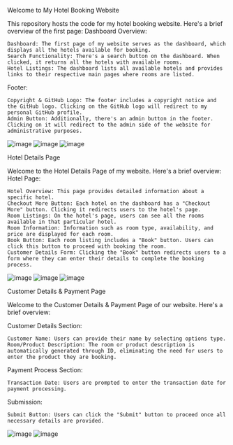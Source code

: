 Welcome to My Hotel Booking Website

This repository hosts the code for my hotel booking website. Here's a brief overview of the first page:
Dashboard Overview:

    Dashboard: The first page of my website serves as the dashboard, which displays all the hotels available for booking.
    Search Functionality: There's a search button on the dashboard. When clicked, it returns all the hotels with available rooms.
    Hotel Listings: The dashboard lists all available hotels and provides links to their respective main pages where rooms are listed.

Footer:

    Copyright & GitHub Logo: The footer includes a copyright notice and the GitHub logo. Clicking on the GitHub logo will redirect to my personal GitHub profile.
    Admin Button: Additionally, there's an admin button in the footer. Clicking on it will redirect to the admin side of the website for administrative purposes.

![image](https://github.com/sauuus/aqoreAssignment/assets/103302982/9b93be5e-fe85-426e-911a-ec9ed764d3e3)
![image](https://github.com/sauuus/aqoreAssignment/assets/103302982/c077bd9c-0c8a-49a9-b81c-a63b1cddf6ae)
![image](https://github.com/sauuus/aqoreAssignment/assets/103302982/a2503c38-5390-415b-9770-09e8c2468c25)

Hotel Details Page

Welcome to the Hotel Details Page of my website. Here's a brief overview:
Hotel Page:

    Hotel Overview: This page provides detailed information about a specific hotel.
    Checkout More Button: Each hotel on the dashboard has a "Checkout More" button. Clicking it redirects users to the hotel's page.
    Room Listings: On the hotel's page, users can see all the rooms available in that particular hotel.
    Room Information: Information such as room type, availability, and price are displayed for each room.
    Book Button: Each room listing includes a "Book" button. Users can click this button to proceed with booking the room.
    Customer Details Form: Clicking the "Book" button redirects users to a form where they can enter their details to complete the booking process.

![image](https://github.com/sauuus/aqoreAssignment/assets/103302982/17f29629-fed7-4541-b69a-78a88b75a05f)
![image](https://github.com/sauuus/aqoreAssignment/assets/103302982/7e108b6f-1059-48cd-ba06-346b66a1baac)
![image](https://github.com/sauuus/aqoreAssignment/assets/103302982/3a21cac3-c874-46db-a53b-03e52d400f1b)

Customer Details & Payment Page

Welcome to the Customer Details & Payment Page of our website. Here's a brief overview:

Customer Details Section:

    Customer Name: Users can provide their name by selecting options type.
    Room/Product Description: The room or product description is automatically generated through ID, eliminating the need for users to enter the product they are booking.

Payment Process Section:

    Transaction Date: Users are prompted to enter the transaction date for payment processing.

Submission:

    Submit Button: Users can click the "Submit" button to proceed once all necessary details are provided.

![image](https://github.com/sauuus/aqoreAssignment/assets/103302982/e1d30938-92e8-4d59-986d-7ee806a88c84)
![image](https://github.com/sauuus/aqoreAssignment/assets/103302982/6286eb41-7684-4e61-8c4e-185b65cbcba7)

